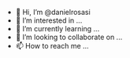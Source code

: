 - 👋 Hi, I’m @danielrosasi
- 👀 I’m interested in ...
- 🌱 I’m currently learning ...
- 💞️ I’m looking to collaborate on ...
- 📫 How to reach me ...

<!---
danielrosasi/danielrosasi is a ✨ special ✨ repository because its `README.md` (this file) appears on your GitHub profile.
You can click the Preview link to take a look at your changes.
--->
